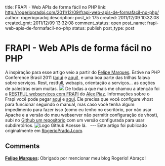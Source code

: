 title: FRAPI - Web APIs de forma fácil no PHP
link: http://rogeriopradoj.com/2011/12/09/frapi-web-apis-de-formafacil-no-php/
author: rogeriopradoj
description: 
post_id: 175
created: 2011/12/09 10:32:08
created_gmt: 2011/12/09 13:32:08
comment_status: open
post_name: frapi-web-apis-de-formafacil-no-php
status: publish
post_type: post

# FRAPI - Web APIs de forma fácil no PHP

A inspiração para esse artigo veio a partir do [Felipe Marques](http://www.felipemarques.com.br/2011/12/07/usando-frapi-video-demo-sem-configurar-virtualhost/). Estive na PHP Conference Brasil 2011 ([aqui](/2011/11/10/php-conference-brasil-2011/) e [aqui](http://joind.in/event/view/766)), e uma boa parte das trilhas falava sobre serviços. Rest, restfull, webapis, orientação a serviços... as opções de palestras eram muitas. ![](http://rogeriopradoj.com/wp-content/uploads/2011/12/frapi-transparent.png) De todas a que mais me chamou a atenção foi a [RESTFUL webservices com FRAPI](http://joind.in/talk/view/4481) do [Alex Piaz](http://zaip.net/). Informações sobre o Frapi você pode pegar [aqui](http://frapi.github.com/) e [aqui](http://getfrapi.com). Ele precisa que você configure vhost para funcionar seguindo o manual, mas caso você tenha algum impedimento para fazer isso (como eu tenho no escritório, por não usar Apache e a versão do meu webserver não permitir configuração de vhost), subi no [Github um repositório](https://github.com/rogeriopradoj/frapi-without-vhost) com um versão configurada para usar subdiretórios. ![Logo Github](https://a248.e.akamai.net/assets.github.com/images/modules/header/logov6-hover.svg) Acesse lá.   \--- Este artigo foi publicado originalmente em [RogerioPradoJ.com](http://rogeriopradoj.com).

## Comments

**[Felipe Marques](#1567 "2012-08-14 10:16:00"):** Obrigado por mencionar meu blog Rogerio! Abraço!

